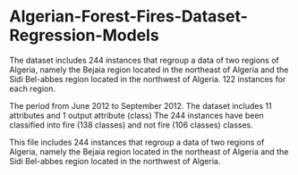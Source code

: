 # Algerian-Forest-Fires-Dataset-Regression-Models
The dataset includes 244 instances that regroup a data of two regions of Algeria, namely the Bejaia region located in the northeast of Algeria and the Sidi Bel-abbes region located in the northwest of Algeria.
122 instances for each region.

The period from June 2012 to September 2012.
The dataset includes 11 attributes and 1 output attribute (class)
The 244 instances have been classified into fire (138 classes) and not fire (106 classes) classes.

This file includes 244 instances that regroup a data of two regions of Algeria, namely the Bejaia region located in the northeast of Algeria and the Sidi Bel-abbes region located in the northwest of Algeria.
